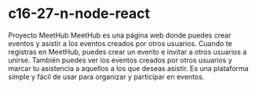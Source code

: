 ﻿# c16-27-n-node-react
Proyecto MeetHub
MeetHub es una página web donde puedes crear eventos y asistir a los eventos creados por otros usuarios. Cuando te registras en MeetHub, puedes crear un evento e invitar a otros usuarios a unirse. También puedes ver los eventos creados por otros usuarios y marcar tu asistencia a aquellos a los que deseas asistir. Es una plataforma simple y fácil de usar para organizar y participar en eventos.
